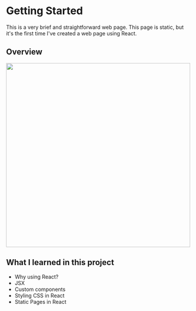 # Getting Started

This is a very brief and straightforward web page. This page is static, but it's the first time I've created a web page using React.

## Overview

<img src="https://user-images.githubusercontent.com/107041835/183284901-bac5b11a-81f0-4320-9d22-bc8ed22156bb.jpg" width="500px" />

## What I learned in this project

- Why using React?
- JSX
- Custom components
- Styling CSS in React
- Static Pages in React
